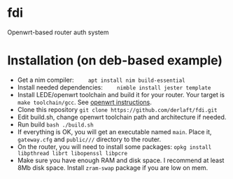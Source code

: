 # fdi
Openwrt-based router auth system

# Installation (on deb-based example)

* Get a nim compiler:
```    apt install nim build-essential```
* Install needed dependencies:
```    nimble install jester template```
* Install LEDE/openwrt toolchain and build it for your router. Your target is ```make toolchain/gcc```. See [openwrt instructions](https://wiki.openwrt.org/doc/howto/buildroot.exigence).
* Clone this repository
```git clone https://github.com/derlaft/fdi.git```
* Edit build.sh, change openwrt toolchain path and architecture if needed.
* Run build
```bash ./build.sh```
* If everything is OK, you will get an executable named ```main```. Place it, ```gateway.cfg``` and ```public///``` directory to the router.
* On the router, you will need to install some packages:
```opkg install libpthread librt libopenssl libpcre```
* Make sure you have enough RAM and disk space. I recommend at least 8Mb disk space. Install ```zram-swap``` package if you are low on mem.
